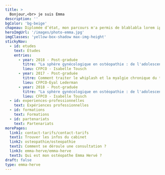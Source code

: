 ```yaml
---
title: >
  Bonjour,<br> je suis Emma
description: ''
bgColor: 'bg-beige'
chapeau: Diplomée d’état, mon parcours m'a permis de blablabla lorem ipsum sit dolor amet.
heroImgUrl: '/images/photo-emma.jpg'
imgClasses: 'yellow-box-shadow max-img-height'
stickyNav:
  - id: etudes
    text: Études
    entries:
      - year: 2018 - Post-graduée
        titre: "La sphère gynécologique en ostéopathie : de l'adolescente à la femme ménopausée"
        lieu: CFPCO - Isabelle Tousch
      - year: 2017 - Post-graduée
        titre: Comment traiter le whiplash et la myalgie chronique du trapèze ?
        lieu: CFPCO-Eyal Lederman
      - year: 2018 - Post-graduée
        titre: "La sphère gynécologique en ostéopathie : de l'adolescente à la femme ménopausée"
        lieu: CFPCO - Isabelle Tousch
  - id: experiences-professionnelles
    text: Expériences professionnelles
  - id: formations
    text: Formations
  - id: partenariats
    text: Partenariats
morePages:
  link1: contact-tarifs/contact-tarifs
  text1: Trouver les infos du cabinet
  link2: osteopathie/osteopathie
  text2: Comment se déroule une consultation ?
  link3: emma-herve/emma-herve
  text3: Qui est mon ostéopathe Emma Hervé ?
draft: false
type: emma-herve
---
```

